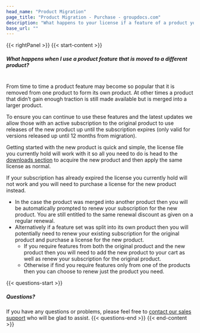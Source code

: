 ```yaml
---
head_name: "Product Migration"
page_title: "Product Migration - Purchase - groupdocs.com"
description: "What happens to your license if a feature of a product you own is moved to a different product."
base_url: ""
---
```

{{< rightPanel >}}
{{< start-content >}}
##### **What happens when I use a product feature that is moved to a different product?**  
&nbsp;  
From time to time a product feature may become so popular that it is removed from one product to form its own product. At other times a product that didn’t gain enough traction is still made available but is merged into a larger product.

To ensure you can continue to use these features and the latest updates we allow those with an active subscription to the original product to use releases of the new product up until the subscription expires (only valid for versions released up until 12 months from migration).

Getting started with the new product is quick and simple, the license file you currently hold will work with it so all you need to do is head to the [downloads section](https://releases.groupdocs.com/) to acquire the new product and then apply the same license as normal.

If your subscription has already expired the license you currently hold will not work and you will need to purchase a license for the new product instead.

- In the case the product was merged into another product then you will be automatically prompted to renew your subscription for the new product. You are still entitled to the same renewal discount as given on a regular renewal.
- Alternatively if a feature set was split into its own product then you will potentially need to renew your existing subscription for the original product and purchase a license for the new product.
    - If you require features from both the original product and the new product then you will need to add the new product to your cart as well as renew your subscription for the original product.
    - Otherwise if find you require features only from one of the products then you can choose to renew just the product you need.  

{{< questions-start >}}
##### **Questions?**
If you have any questions or problems, please feel free to [contact our sales support](https://about.groupdocs.com/contact/) who will be glad to assist.
{{< questions-end >}}
{{< end-content >}}